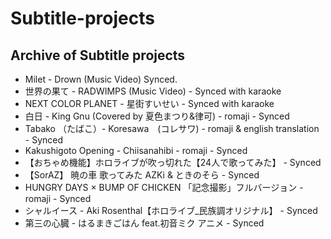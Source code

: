 # Subtitle-projects
## Archive of Subtitle projects

- Milet - Drown (Music Video) Synced.
- 世界の果て - RADWIMPS (Music Video) - Synced with karaoke
- NEXT COLOR PLANET - 星街すいせい - Synced with karaoke
- 白日 - King Gnu (Covered by 夏色まつり&律可) - romaji - Synced
- Tabako （たばこ）-  Koresawa　(コレサワ) - romaji & english translation - Synced
- Kakushigoto Opening - Chiisanahibi - romaji - Synced
- 【おちゃめ機能】ホロライブが吹っ切れた【24人で歌ってみた】 - Synced
- 【SorAZ】 暁の車 歌ってみた AZKi & ときのそら - Synced
- HUNGRY DAYS × BUMP OF CHICKEN 「記念撮影」フルバージョン - romaji - Synced
- シャルイース - Aki Rosenthal【ホロライブ_民族調オリジナル】 - Synced
- 第三の心臓 - はるまきごはん feat.初音ミク アニメ - Synced
